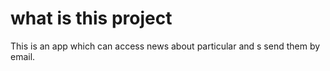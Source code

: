 # what is this project
This is an app which can access news about particular and s
send them by email.